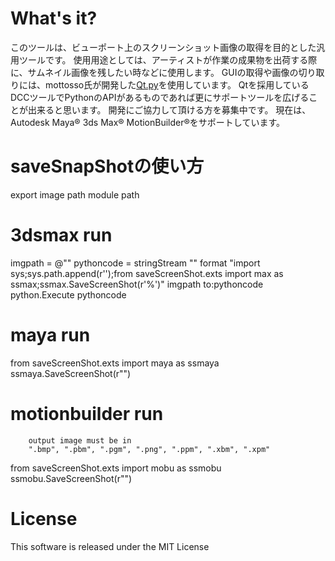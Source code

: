 # What's it?

このツールは、ビューポート上のスクリーンショット画像の取得を目的とした汎用ツールです。
使用用途としては、アーティストが作業の成果物を出荷する際に、サムネイル画像を残したい時などに使用します。
GUIの取得や画像の切り取りには、mottosso氏が開発した[Qt.py](https://github.com/mottosso/Qt.py)を使用しています。
Qtを採用しているDCCツールでPythonのAPIがあるものであれば更にサポートツールを広げることが出来ると思います。
開発にご協力して頂ける方を募集中です。
現在は、Autodesk Maya® 3ds Max® MotionBuilder®をサポートしています。


# saveSnapShotの使い方


<IMAGEPATH> export image path
<MODULEPATH> module path

# 3dsmax run

imgpath = @"<IMAGEPATH>"
pythoncode = stringStream ""
format "import sys;sys.path.append(r'<MODULEPATH>');from saveScreenShot.exts import max as ssmax;ssmax.SaveScreenShot(r'%')" imgpath to:pythoncode
python.Execute pythoncode


# maya run

from saveScreenShot.exts import maya as ssmaya
ssmaya.SaveScreenShot(r"<IMAGEPATH>")


# motionbuilder run

```
    output image must be in
    ".bmp", ".pbm", ".pgm", ".png", ".ppm", ".xbm", ".xpm" 
```

from saveScreenShot.exts import mobu as ssmobu
ssmobu.SaveScreenShot(r"<IMAGEPATH>")

# License

This software is released under the MIT License
